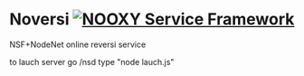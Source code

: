 # Noversi [![NOOXY Service Framework]()](https://github.com/NOOXY-research/NSF)
NSF+NodeNet online reversi service

to lauch server go /nsd
type "node lauch.js"
